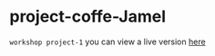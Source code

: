 # project-coffe-Jamel
`workshop project-1`
you can view a live version [here](https://aziz-gannouni.github.io/project-coffe-Jamel/)
